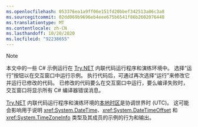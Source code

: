 ```yaml
---
ms.openlocfilehash: 053376ea1a9ff06e151fd20bbef342513a06c3a8
ms.sourcegitcommit: 02dd069b9696eb4eee675b6541f86b2602076448
ms.translationtype: MT
ms.contentlocale: zh-CN
ms.lasthandoff: 10/20/2020
ms.locfileid: "92238655"
---
```


> [!NOTE]
> 本文中的一些 C# 示例运行在 [Try.NET](https://try.dot.net) 内联代码运行程序和演练环境中。 选择“运行”按钮以在交互窗口中运行示例。 执行代码后，可通过再次选择“运行”来修改它并运行已修改的代码。 已修改的代码要么在交互窗口中运行，要么编译失败时，交互窗口将显示所有 C# 编译器错误消息。
>  
> [Try.NET](https://try.dot.net) 内联代码运行程序和演练环境的[本地时区](xref:System.TimeZoneInfo.Local)是协调世界时 (UTC)。 这可能会影响用于说明 <xref:System.DateTime>、<xref:System.DateTimeOffset> 和 <xref:System.TimeZoneInfo> 类型及其成员的示例的行为和输出。

